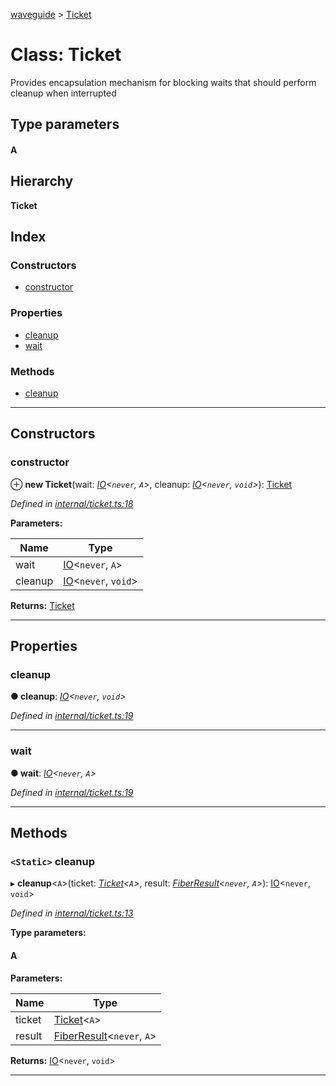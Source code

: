 [waveguide](../README.md) > [Ticket](../classes/ticket.md)

# Class: Ticket

Provides encapsulation mechanism for blocking waits that should perform cleanup when interrupted

## Type parameters
#### A 
## Hierarchy

**Ticket**

## Index

### Constructors

* [constructor](ticket.md#constructor)

### Properties

* [cleanup](ticket.md#cleanup)
* [wait](ticket.md#wait)

### Methods

* [cleanup](ticket.md#cleanup-1)

---

## Constructors

<a id="constructor"></a>

###  constructor

⊕ **new Ticket**(wait: *[IO](io.md)<`never`, `A`>*, cleanup: *[IO](io.md)<`never`, `void`>*): [Ticket](ticket.md)

*Defined in [internal/ticket.ts:18](https://github.com/rzeigler/waveguide/blob/a4eddcf/src/internal/ticket.ts#L18)*

**Parameters:**

| Name | Type |
| ------ | ------ |
| wait | [IO](io.md)<`never`, `A`> |
| cleanup | [IO](io.md)<`never`, `void`> |

**Returns:** [Ticket](ticket.md)

___

## Properties

<a id="cleanup"></a>

###  cleanup

**● cleanup**: *[IO](io.md)<`never`, `void`>*

*Defined in [internal/ticket.ts:19](https://github.com/rzeigler/waveguide/blob/a4eddcf/src/internal/ticket.ts#L19)*

___
<a id="wait"></a>

###  wait

**● wait**: *[IO](io.md)<`never`, `A`>*

*Defined in [internal/ticket.ts:19](https://github.com/rzeigler/waveguide/blob/a4eddcf/src/internal/ticket.ts#L19)*

___

## Methods

<a id="cleanup-1"></a>

### `<Static>` cleanup

▸ **cleanup**<`A`>(ticket: *[Ticket](ticket.md)<`A`>*, result: *[FiberResult](../#fiberresult)<`never`, `A`>*): [IO](io.md)<`never`, `void`>

*Defined in [internal/ticket.ts:13](https://github.com/rzeigler/waveguide/blob/a4eddcf/src/internal/ticket.ts#L13)*

**Type parameters:**

#### A 
**Parameters:**

| Name | Type |
| ------ | ------ |
| ticket | [Ticket](ticket.md)<`A`> |
| result | [FiberResult](../#fiberresult)<`never`, `A`> |

**Returns:** [IO](io.md)<`never`, `void`>

___

